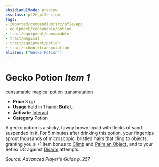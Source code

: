 ```yaml
---
obsidianUIMode: preview
cssclass: pf2e,pf2e-item
tags:
- imported/compendium/src/pf2e/apg
- equipment/consumable/potion
- trait/equipment/consumable
- trait/magical
- trait/equipment/potion
- trait/school/transmutation
aliases: ["Gecko Potion"]
---
```

# Gecko Potion *Item 1*  
[consumable](consumable.md)  [magical](magical.md)  [potion](potion.md)  [transmutation](transmutation.md)  

- **Price** 3 gp
- **Usage** held in 1 hand; **Bulk** L
- **Activate** [Interact](interact.md)
- **Category** Potion

A gecko potion is a sticky, tawny brown liquid with flecks of sand suspended in it. For 5 minutes after drinking this potion, your fingertips sprout thousands of microscopic, bristled hairs that cling to objects, granting you a +1 item bonus to [Climb](climb.md) and [Palm an Object](palm-an-object.md), and to your Reflex DC against [Disarm](rules/actions/disarm.md) attempts.

*Source: Advanced Player's Guide p. 257*